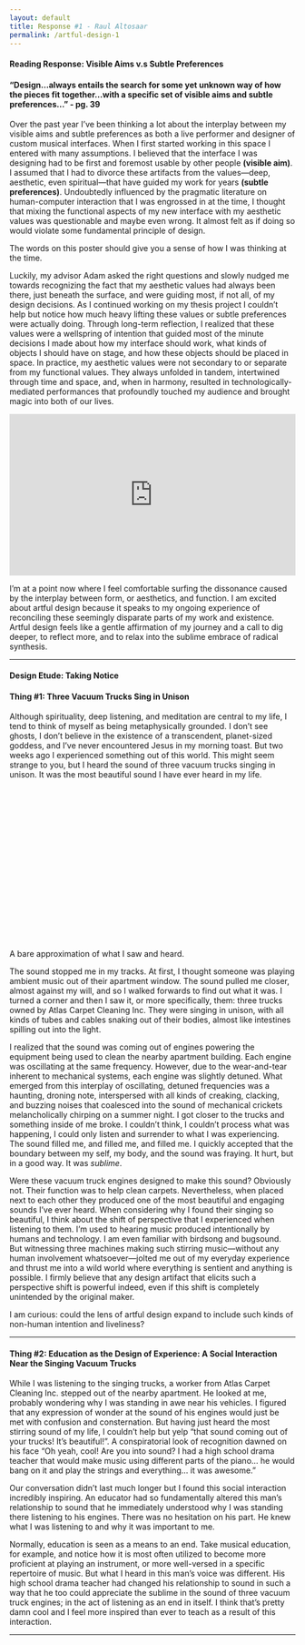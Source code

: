 ```yaml
---
layout: default
title: Response #1 - Raul Altosaar
permalink: /artful-design-1
---
```


<div class="project">

#### Reading Response: Visible Aims v.s Subtle Preferences

#### “Design…always entails the search for some yet unknown way of how the pieces fit together…with a specific set of visible aims and subtle preferences…” - pg. 39

Over the past year I’ve been thinking a lot about the interplay between my visible aims and subtle preferences as both a live performer and designer of custom musical interfaces. When I first started working in this space I entered with many assumptions. I believed that the interface I was designing had to be first and foremost usable by other people **(visible aim)**. I assumed that I had to divorce these artifacts from the values—deep, aesthetic, even spiritual—that have guided my work for years **(subtle preferences)**. Undoubtedly influenced by the pragmatic literature on human-computer interaction that I was engrossed in at the time, I thought that mixing the functional aspects of my new interface with my aesthetic values was questionable and maybe even wrong. It almost felt as if doing so would violate some fundamental principle of design.

<html>
<img class="lazy" data-src="/assets/img/blogposts/research-volunteers-poster.jpg" style="width:400px;display:block;margin-left:auto;margin-right:auto;"><figcaption>The words on this poster should give you a sense of how I was thinking at the time.</figcaption>
</html>


Luckily, my advisor Adam asked the right questions and slowly nudged me towards recognizing the fact that my aesthetic values had always been there, just beneath the surface, and were guiding most, if not all, of my design decisions. As I continued working on my thesis project I couldn’t help but notice how much heavy lifting these values or subtle preferences were actually doing. Through long-term reflection, I realized that these values were a wellspring of intention that guided most of the minute decisions I made about how my interface should work, what kinds of objects I should have on stage, and how these objects should be placed in space. In practice, my aesthetic values were not secondary to or separate from my functional values. They always unfolded in tandem, intertwined through time and space, and, when in harmony, resulted in technologically-mediated performances that profoundly touched my audience and brought magic into both of our lives.

<div style="padding:56.25% 0 0 0;position:relative;"><iframe src="https://player.vimeo.com/video/347904695?color=ff9933&byline=0&title=0&portrait=0" style="position:absolute;top:0;left:0;width:100%;height:100%;" frameborder="0" allow="autoplay; fullscreen" allowfullscreen></iframe></div><script src="https://player.vimeo.com/api/player.js"></script>

I’m at a point now where I feel comfortable surfing the dissonance caused by the interplay between form, or aesthetics, and function. I am excited about artful design because it speaks to my ongoing experience of reconciling these seemingly disparate parts of my work and existence. Artful design feels like a gentle affirmation of my journey and a call to dig deeper, to reflect more, and to relax into the sublime embrace of radical synthesis.

---

#### Design Etude: Taking Notice

#### Thing #1: Three Vacuum Trucks Sing in Unison

Although spirituality, deep listening, and meditation are central to my life, I tend to think of myself as being metaphysically grounded. I don’t see ghosts, I don’t believe in the existence of a transcendent, planet-sized goddess, and I’ve never encountered Jesus in my morning toast. But two weeks ago I experienced something out of this world. This might seem strange to you, but I heard the sound of three vacuum trucks singing in unison. It was the most beautiful sound I have ever heard in my life. 

<html>

<style>.embed-container { position: relative; padding-bottom: 56.25%; height: 0; overflow: hidden; max-width: 100%;} .embed-container iframe, .embed-container object, .embed-container embed { position: absolute; top: 0; left: 0; width: 100%; height: 100%;}</style><div class='embed-container'><iframe class="lazy" data-src='https://www.youtube.com/embed/Kb0CDXasjiE' frameborder='0' title ='0' allowfullscreen modestbranding='1' showinfo='0'></iframe></div>

<figcaption>A bare approximation of what I saw and heard.</figcaption>

</html>

The sound stopped me in my tracks. At first, I thought someone was playing ambient music out of their apartment window. The sound pulled me closer, almost against my will, and so I walked forwards to find out what it was. I turned a corner and then I saw it, or more specifically, them: three trucks owned by Atlas Carpet Cleaning Inc. They were singing in unison, with all kinds of tubes and cables snaking out of their bodies, almost like intestines spilling out into the light.

I realized that the sound was coming out of engines powering the equipment being used to clean the nearby apartment building. Each engine was oscillating at the same frequency. However, due to the wear-and-tear inherent to mechanical systems, each engine was slightly detuned. What emerged from this interplay of oscillating, detuned frequencies was a haunting, droning note, interspersed with all kinds of creaking, clacking, and buzzing noises that coalesced into the sound of mechanical crickets melancholically chirping on a summer night. I got closer to the trucks and something inside of me broke. I couldn’t think, I couldn’t process what was happening, I could only listen and surrender to what I was experiencing. The sound filled me, and filled me, and filled me. I quickly accepted that the boundary between my self, my body, and the sound was fraying. It hurt, but in a good way. It was *sublime*. 

Were these vacuum truck engines designed to make this sound? Obviously not. Their function was to help clean carpets. Nevertheless, when placed next to each other they produced one of the most beautiful and engaging sounds I’ve ever heard. When considering why I found their singing so beautiful, I think about the shift of perspective that I experienced when listening to them. I’m used to hearing music produced intentionally by humans and technology. I am even familiar with birdsong and bugsound. But witnessing three machines making such stirring music—without any human involvement whatsoever—jolted me out of my everyday experience and thrust me into a wild world where everything is sentient and anything is possible. I firmly believe that any design artifact that elicits such a perspective shift is powerful indeed, even if this shift is completely unintended by the original maker. 

I am curious: could the lens of artful design expand to include such kinds of non-human intention and liveliness?

---

#### Thing #2: Education as the Design of Experience: A Social Interaction Near the Singing Vacuum Trucks

While I was listening to the singing trucks, a worker from Atlas Carpet Cleaning Inc. stepped out of the nearby apartment. He looked at me, probably wondering why I was standing in awe near his vehicles. I figured that any expression of wonder at the sound of his engines would just be met with confusion and consternation. But having just heard the most stirring sound of my life, I couldn’t help but yelp “that sound coming out of your trucks! It’s beautiful!”. A conspiratorial look of recognition dawned on his face “Oh yeah, cool! Are you into sound? I had a high school drama teacher that would make music using different parts of the piano… he would bang on it and play the strings and everything… it was awesome.”

Our conversation didn’t last much longer but I found this social interaction incredibly inspiring. An educator had so fundamentally altered this man’s relationship to sound that he immediately understood why I was standing there listening to his engines. There was no hesitation on his part. He knew what I was listening to and why it was important to me. 

Normally, education is seen as a means to an end. Take musical education, for example, and notice how it is most often utilized to become more proficient at playing an instrument, or more well-versed in a specific repertoire of music. But what I heard in this man’s voice was different. His high school drama teacher had changed his relationship to sound in such a way that he too could appreciate the sublime in the sound of three vacuum truck engines; in the act of listening as an end in itself. I think that’s pretty damn cool and I feel more inspired than ever to teach as a result of this interaction.

---

</div>
